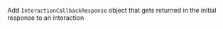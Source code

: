 Add `InteractionCallbackResponse` object that gets returned in the initial response to an interaction

